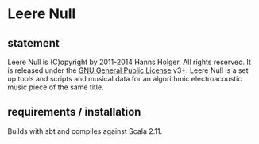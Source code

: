 # Leere Null

## statement

Leere Null is (C)opyright by 2011-2014 Hanns Holger. All rights reserved. It is released under the [GNU General Public License](http://github.com/Sciss/Kontur/blob/master/LICENSE) v3+. Leere Null is a set up tools and scripts and musical data for an algorithmic electroacoustic music piece of the same title.

## requirements / installation

Builds with sbt and compiles against Scala 2.11.
